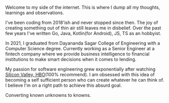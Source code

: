 Welcome to my side of the internet. This is where I dump all my thoughts, learnings and observations. 

I've been coding from 2018'ish and never stopped since then. The joy of creating something out of thin air still leaves me in disbelief. Over the past few years I've written 
Go, Java, Kotlin(for Android), JS, TS as an hobbyist.

In 2021, I graduated from Dayananda Sagar College of Engineering with a Computer Science degree. Currently working as a Senior Engineer at a fintech company 
where we provide business intelligence to financial institutions to make smart decisions when it comes to lending.

My passion for software engineering grew exponentially after watching [Silicon Valley, HBO](https://www.hbo.com/silicon-valley)(100% recommend). I am obsessed with this idea of becoming a self sufficient 
person who can create whatever he can think of. I believe I'm on a right path to achieve this absurd goal.

Converting known unknowns to knowns.
